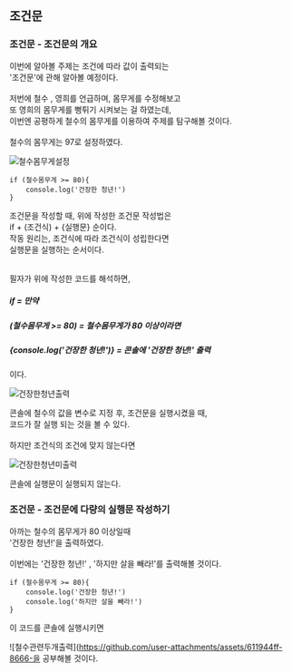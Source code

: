 ## 조건문
### 조건문 - 조건문의 개요

이번에 알아볼 주제는 조건에 따라 값이 출력되는<br/>
'조건문'에 관해 알아볼 예정이다.<br/>
<br/>
저번에 철수 , 영희를 언급하며, 몸무게를 수정해보고<br/>
또 영희의 몸무게를 뻥튀기 시켜보는 걸 하였는데,<br/>
이번엔 공평하게 철수의 몸무게를 이용하여 주제를 탐구해볼 것이다.<br/>
<br/>
철수의 몸무게는 97로 설정하였다.

![철수몸무게설정](https://github.com/user-attachments/assets/d707248f-5290-43bd-85ce-f20f2861f311)

```
if (철수몸무게 >= 80){
    console.log('건장한 청년!')
}
```

조건문을 작성할 때, 위에 작성한 조건문 작성법은<br/>
if + (조건식) + {실행문} 순이다.<br/>
작동 원리는, 조건식에 따라 조건식이 성립한다면<br/>
실행문을 실행하는 순서이다.<br/>
<br/>

필자가 위에 작성한 코드를 해석하면,<br/>
##### if = 만약
##### (철수몸무게 >= 80) = 철수몸무게가 80 이상이라면
##### {console.log('건장한 청년!')} = 콘솔에 '건장한 청년!' 출력
이다.

![건장한청년출력](https://github.com/user-attachments/assets/c1a57be4-3332-4a7b-b1a0-1aed209079ca)

콘솔에 철수의 값을 변수로 지정 후, 조건문을 실행시켰을 때,<br/>
코드가 잘 실행 되는 것을 볼 수 있다.<br/>
<br/>
하지만 조건식의 조건에 맞지 않는다면

![건장한청년미출력](https://github.com/user-attachments/assets/01fafb56-9b23-45ac-abde-2305b02e325b)

콘솔에 실행문이 실행되지 않는다.
<br/>
### 조건문 - 조건문에 다량의 실행문 작성하기
아까는 철수의 몸무게가 80 이상일때<br/>
'건장한 청년!'을 출력하였다.<br/>
<br/>
이번에는 '건장한 청년!' , '하지만 살을 빼라!'를 출력해볼 것이다.<br/>


```
if (철수몸무게 >= 80){
    console.log('건장한 청년!')
    console.log('하지만 살을 빼라!')
}
```

이 코드를 콘솔에 실행시키면<br/>

![철수관련두개출력](https://github.com/user-attachments/assets/611944ff-8666-을 공부해볼 것이다.
